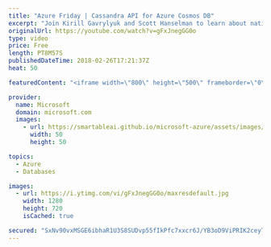 ```yaml
---
title: "Azure Friday | Cassandra API for Azure Cosmos DB"
excerpt: "Join Kirill Gavrylyuk and Scott Hanselman to learn about native support for Apache Cassandra API in Azure Cosmos DB with wire protocol level compatibility. This support ensures you can continue using your existing application and OSS tools with no code changes and gives you the flexibility to run your"
originalUrl: https://youtube.com/watch?v=gFxJnegGG0o
type: video
price: Free
length: PT8M57S
publishedDateTime: 2018-02-26T17:21:37Z
heat: 50

featuredContent: "<iframe width=\"800\" height=\"500\" frameborder=\"0\" src=\"https://www.youtube.com/embed/gFxJnegGG0o\" allow=\"accelerometer; autoplay; encrypted-media; gyroscope; picture-in-picture\" allowfullscreen></iframe>"

provider:
  name: Microsoft
  domain: microsoft.com
  images:
    - url: https://smartableai.github.io/microsoft-azure/assets/images/organizations/microsoft.com-50x50.jpg
      width: 50
      height: 50

topics:
  - Azure
  - Databases

images:
  - url: https://i.ytimg.com/vi/gFxJnegGG0o/maxresdefault.jpg
    width: 1280
    height: 720
    isCached: true

secured: "SxNv90vxMSGE6ibhaR1U3S8SUDvp55fIkPfc7xxcr6J/YB3oD9ViPRIK2ceyT/W/ovPFSgx5KyusGipKWs/0+cG5LhQSxx0nLws6T12UFLpvtEzXaDgAZ5KU5zJsfhlrTnsdyb3SW4H/U+FQh9Wv4d/3LSr+/Riaajkr+lTX5hkLxvXApxv8nEneP51QHdpRKZdKgI9wN/e1HvQ4NDYsrA2STRK6ppzdDXrn/k5zAzEwdRLrfbUKDWclp4Y/QvKoq9N6Jl1osDo1gOBK8MpB46UZJHblWbIVWezchMpcRig+xnsRIPyYSLNZLTZZad1ECIWI0RF42DvjVaOU7GYrySO1fcEFntchllptjzFoh6Q+eUvx5YiR/nzA3PbkuYr+7/2QEY1/S+PU3ZpCU5/cN5EhkYbqf2PawNjtX1XB9Vc=;e4PeWD2Cp3OPoPyH6Yq3UQ=="
---
```


